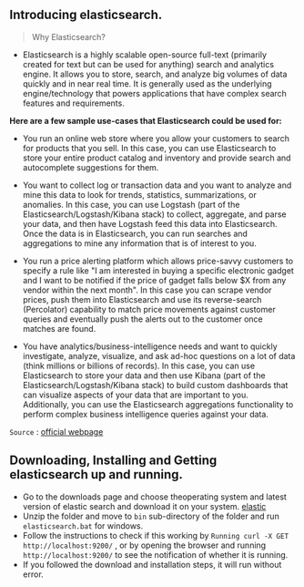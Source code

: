 ## Introducing elasticsearch.

> Why Elasticsearch?

- Elasticsearch is a highly scalable open-source full-text (primarily created for text but can be used for anything) search and 
analytics engine. It allows you to store, search, and analyze big volumes of data quickly and in near real time. It is generally 
used as the underlying engine/technology that powers applications that have complex search features and requirements.

**Here are a few sample use-cases that Elasticsearch could be used for:**

- You run an online web store where you allow your customers to search for products that you sell. In this case, you can use 
Elasticsearch to store your entire product catalog and inventory and provide search and autocomplete suggestions for them.

- You want to collect log or transaction data and you want to analyze and mine this data to look for trends, statistics, 
summarizations, or anomalies. In this case, you can use Logstash (part of the Elasticsearch/Logstash/Kibana stack) to collect, 
aggregate, and parse your data, and then have Logstash feed this data into Elasticsearch. Once the data is in Elasticsearch, you 
can run searches and aggregations to mine any information that is of interest to you.

- You run a price alerting platform which allows price-savvy customers to specify a rule like "I am interested in buying a 
specific electronic gadget and I want to be notified if the price of gadget falls below $X from any vendor within the next 
month". In this case you can scrape vendor prices, push them into Elasticsearch and use its reverse-search (Percolator) 
capability to match price movements against customer queries and eventually push the alerts out to the customer once matches 
are found.

- You have analytics/business-intelligence needs and want to quickly investigate, analyze, visualize, and ask ad-hoc questions 
on a lot of data (think millions or billions of records). In this case, you can use Elasticsearch to store your data and then 
use Kibana (part of the Elasticsearch/Logstash/Kibana stack) to build custom dashboards that can visualize aspects of your data 
that are important to you. Additionally, you can use the Elasticsearch aggregations functionality to perform complex business 
intelligence queries against your data.

`Source` : [official webpage](https://www.elastic.co/)


## Downloading, Installing and Getting elasticsearch up and running.

- Go to the downloads page and choose theoperating system and latest version of elastic search and download it on your system. [elastic](https://www.elastic.co/downloads/elasticsearch)
- Unzip the folder and move to `bin` sub-directory of the folder and run `elasticsearch.bat` for windows.
- Follow the instructions to check if this working by `Running curl -X GET http://localhost:9200/` , or by opening the browser and running `http://localhost:9200/` to see the notification of whether it is running.
- If you followed the download and installation steps, it will run without error.

